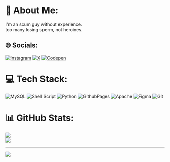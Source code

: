 # 💫 About Me:
I'm an scum guy without experience. <br>
too many losing sperm, not heroines.


## 🌐 Socials:
[![Instagram](https://img.shields.io/badge/Instagram-%23E4405F.svg?logo=Instagram&logoColor=white)](https://instagram.com/raiinime) [![X](https://img.shields.io/badge/X-black.svg?logo=X&logoColor=white)](https://x.com/p3dokers) [![Codepen](https://img.shields.io/badge/Codepen-000000?style=for-the-badge&logo=codepen&logoColor=white)](https://codepen.io/skinnoying) 

# 💻 Tech Stack:
![MySQL](https://img.shields.io/badge/mysql-4479A1.svg?style=for-the-badge&logo=mysql&logoColor=white) ![Shell Script](https://img.shields.io/badge/shell_script-%23121011.svg?style=for-the-badge&logo=gnu-bash&logoColor=white) ![Python](https://img.shields.io/badge/python-3670A0?style=for-the-badge&logo=python&logoColor=ffdd54) ![GithubPages](https://img.shields.io/badge/github%20pages-121013?style=for-the-badge&logo=github&logoColor=white) ![Apache](https://img.shields.io/badge/apache-%23D42029.svg?style=for-the-badge&logo=apache&logoColor=white) ![Figma](https://img.shields.io/badge/figma-%23F24E1E.svg?style=for-the-badge&logo=figma&logoColor=white) ![Git](https://img.shields.io/badge/git-%23F05033.svg?style=for-the-badge&logo=git&logoColor=white)
# 📊 GitHub Stats:
![](https://github-readme-stats.vercel.app/api?username=Skinnoying&theme=dark&hide_border=false&include_all_commits=true&count_private=true)<br/>
![](https://github-readme-streak-stats.herokuapp.com/?user=Skinnoying&theme=dark&hide_border=false)<br/>

---
[![](https://visitcount.itsvg.in/api?id=Skinnoying&icon=5&color=1)](https://visitcount.itsvg.in)

